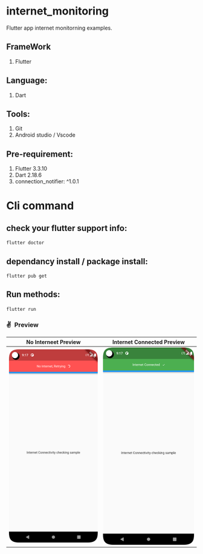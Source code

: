 # internet_monitoring
Flutter app internet monitorning examples. 

## FrameWork
1. Flutter

## Language:
1. Dart

## Tools:
1. Git
2. Android studio / Vscode

## Pre-requirement:
1. Flutter 3.3.10
2. Dart 2.18.6
5. connection_notifier: ^1.0.1

# Cli command
## check your flutter support info:

```
flutter doctor
```
## dependancy install / package install:
```
flutter pub get
```
## Run methods:
```
flutter run
```
### ✌&ensp;Preview

|              No Interneet Preview              |                  Internet Connected Preview                   |
|:---------------------------------------:|:----------------------------------------------:|
| <img src="no_internet.png" width="350"> | <img src="internet_connected.png" width="350"> |
